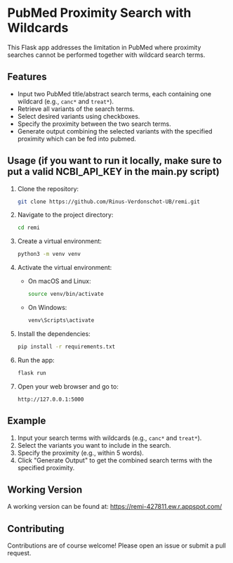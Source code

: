 # PubMed Proximity Search with Wildcards

This Flask app addresses the limitation in PubMed where proximity searches cannot be performed together with wildcard search terms. 

## Features

- Input two PubMed title/abstract search terms, each containing one wildcard (e.g., `canc*` and `treat*`).
- Retrieve all variants of the search terms.
- Select desired variants using checkboxes.
- Specify the proximity between the two search terms.
- Generate output combining the selected variants with the specified proximity which can be fed into pubmed.

## Usage (if you want to run it locally, make sure to put a valid NCBI_API_KEY in the main.py script)

1. Clone the repository:
   ```bash
   git clone https://github.com/Rinus-Verdonschot-UB/remi.git
   ```

2. Navigate to the project directory:
   ```bash
   cd remi
   ```

3. Create a virtual environment:
   ```bash
   python3 -m venv venv
   ```

4. Activate the virtual environment:
   - On macOS and Linux:
     ```bash
     source venv/bin/activate
     ```
   - On Windows:
     ```bash
     venv\Scripts\activate
     ```

5. Install the dependencies:
   ```bash
   pip install -r requirements.txt
   ```

6. Run the app:
   ```bash
   flask run
   ```

7. Open your web browser and go to:
   ```
   http://127.0.0.1:5000
   ```

## Example

1. Input your search terms with wildcards (e.g., `canc*` and `treat*`).
2. Select the variants you want to include in the search.
3. Specify the proximity (e.g., within 5 words).
4. Click "Generate Output" to get the combined search terms with the specified proximity.

## Working Version
A working version can be found at: https://remi-427811.ew.r.appspot.com/

## Contributing
Contributions are of course welcome! Please open an issue or submit a pull request.
